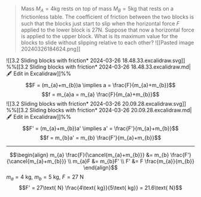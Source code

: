 > Mass $M_{A} = 4 \text{kg}$ rests on top of mass $M_{B} = 5 \text{kg}$ that rests on a frictionless table. The coeﬃcient of friction between the two blocks is such that the blocks just start to slip when the horizontal force $F$ applied to the lower block is $27 \text{N}$. Suppose that now a horizontal force is applied to the upper block. What is its maximum value for the blocks to slide without slipping relative to each other?
> ![[Pasted image 20240326184624.png]]

![[3.2 Sliding blocks with friction* 2024-03-26 18.48.33.excalidraw.svg]]
%%[[3.2 Sliding blocks with friction* 2024-03-26 18.48.33.excalidraw.md|🖋 Edit in Excalidraw]]%%
$$F = (m_{a}+m_{b})a \implies a = \frac{F}{m_{a}+m_{b}}$$
$$f = m_{a}a = m_{a} \frac{F}{m_{a}+m_{b}}$$
![[3.2 Sliding blocks with friction* 2024-03-26 20.09.28.excalidraw.svg]]
%%[[3.2 Sliding blocks with friction* 2024-03-26 20.09.28.excalidraw.md|🖋 Edit in Excalidraw]]%%
$$F' = (m_{a}+m_{b})a' \implies a' = \frac{F'}{m_{a}+m_{b}}$$
$$f = m_{b}a' = m_{b} \frac{F'}{m_{a}+m_{b}}$$
________________________________
$$\begin{align}
m_{a} \frac{F}{\cancel{m_{a}+m_{b}}} &= m_{b} \frac{F'}{\cancel{m_{a}+m_{b}}} \\
m_{a}F &= m_{b}F' \\
F' &= F \frac{m_{a}}{m_{b}}
\end{align}$$
$m_{a} = 4\text{ kg}$, $m_{b} = 5 \text{ kg}$, $F = 27\text{ N}$
$$F' = 27\text{ N} \frac{4\text{ kg}}{5\text{ kg}} = 21.6\text{ N}$$